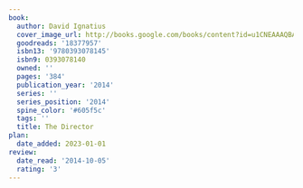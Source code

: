 ```yaml
---
book:
  author: David Ignatius
  cover_image_url: http://books.google.com/books/content?id=u1CNEAAAQBAJ&printsec=frontcover&img=1&zoom=1&source=gbs_api
  goodreads: '18377957'
  isbn13: '9780393078145'
  isbn9: 0393078140
  owned: ''
  pages: '384'
  publication_year: '2014'
  series: ''
  series_position: '2014'
  spine_color: '#605f5c'
  tags: ''
  title: The Director
plan:
  date_added: 2023-01-01
review:
  date_read: '2014-10-05'
  rating: '3'
---
```

